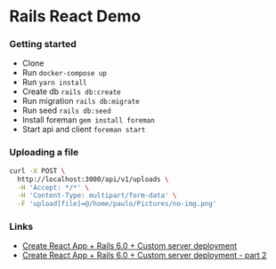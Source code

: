 # Rails React Demo

### Getting started

- Clone
- Run `docker-compose up`
- Run `yarn install`
- Create db `rails db:create`
- Run migration `rails db:migrate`
- Run seed `rails db:seed`
- Install foreman `gem install foreman`
- Start api and client `foreman start`

### Uploading a file

```sh
curl -X POST \
  http://localhost:3000/api/v1/uploads \
  -H 'Accept: */*' \
  -H 'Content-Type: multipart/form-data' \
  -F 'upload[file]=@/home/paulo/Pictures/no-img.png'
```

### Links

- [Create React App + Rails 6.0 + Custom server deployment](https://medium.com/@eth3rnit3/create-react-app-rails-6-0-custom-server-deployment-part-1-development-configuration-92ce11ea9c56)
- [Create React App + Rails 6.0 + Custom server deployment - part 2](https://medium.com/@eth3rnit3/create-react-app-rails-6-0-4987849b960d)
